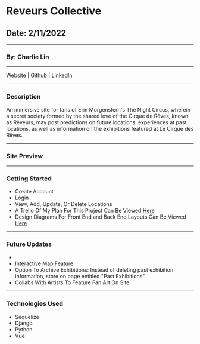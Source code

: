 # Reveurs Collective

## Date: 2/11/2022

---

### By: Charlie Lin

---

Website | [Github](https://github.com/charlielin1988) |
[LinkedIn](https://www.linkedin.com/in/charlie-lin1988/)

---

### Description

An immersive site for fans of Erin Morgenstern's The Night Circus, wherein a secret society formed by the shared love of the CIrque de Rêves, known as Rêveurs, may post predictions on future locations, experiences at past locations, as well as information on the exhibitions featured at Le Cirque des Rêves.

---

### Site Preview

---

### Getting Started

- Create Account
- Login
- View, Add, Update, Or Delete Locations
- A Trello Of My Plan For This Project Can Be Viewed [Here](https://trello.com/b/SSbNIv42/reveurs-website-p4)
- Design Diagrams For Front End and Back End Layouts Can Be Viewed [Here](https://whimsical.com/project-4-GTApRYUJFN8EHZGjpiazGr)

---

### Future Updates

-
- Interactive Map Feature
- Option To Archive Exhibitions: Instead of deleting past exhibition information, store on page entitled "Past Exhibitions"
- Collabs With Artists To Feature Fan Art On Site

---

### Technologies Used

- Sequelize
- Django
- Python
- Vue
